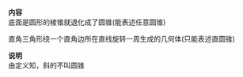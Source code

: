 **内容**  
底面是圆形的棱锥就退化成了圆锥(能表述任意圆锥)  
  
直角三角形绕一个直角边所在直线旋转一周生成的几何体(只能表述直圆锥)  
  
**说明**  
由定义知，斜的不叫圆锥  
